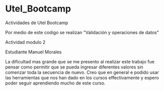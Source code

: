 # Utel_Bootcamp

Actividades de Utel Bootcamp

Por medio de este codigo se realizan "Validación y operaciones de datos"

Actividad modulo 2 

Estudiante Manuel Morales

La dificultad mas grande que se me presento al realizar este trabajo fue pensar como permitir que se pueda ingresar diferentes valores sin comenzar toda la secuencia de nuevo.
Creo que en general e podido usar las herramientas que nos han dado en los cursos effectivamente y espero poder seguir aprendiendo mucho de este curso.
